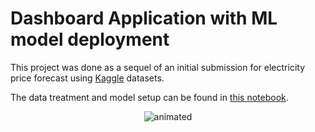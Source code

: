 # Dashboard Application with ML model deployment

This project was done as a sequel of an initial submission for electricity price forecast using [Kaggle](https://www.kaggle.com/nicholasjhana/energy-consumption-generation-prices-and-weather) datasets.

The data treatment and model setup can be found in [this notebook](https://www.kaggle.com/ta97fp/electricity-price-forecasting-model-with-lightgbm).

<p align="center">
  <img src="Demo/Project-Demo.gif" alt="animated" />
</p>
